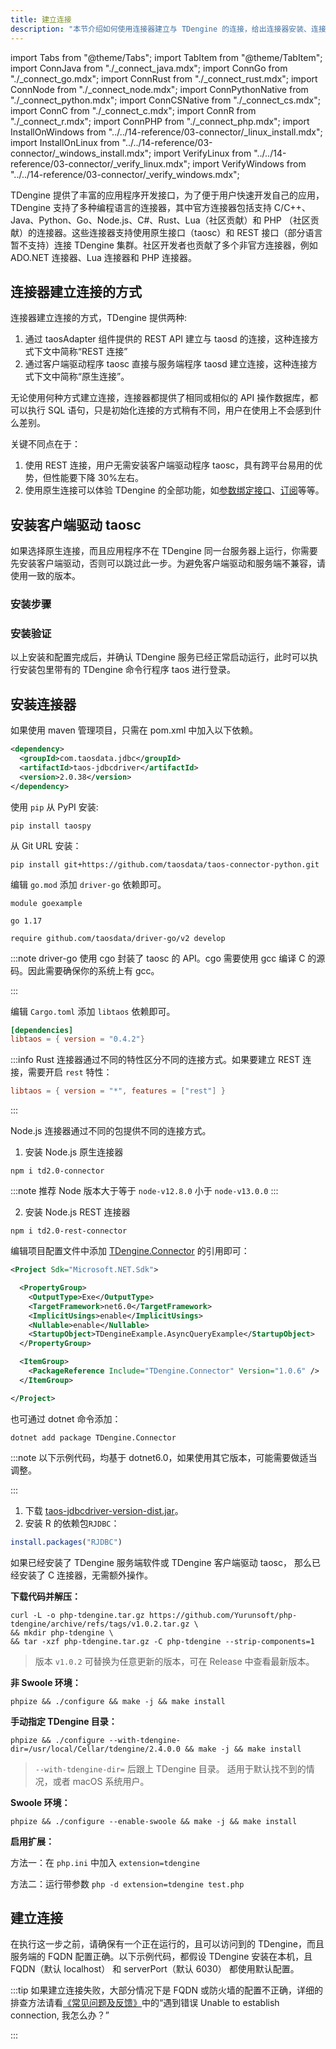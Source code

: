 ```yaml
---
title: 建立连接
description: "本节介绍如何使用连接器建立与 TDengine 的连接，给出连接器安装、连接的简单说明。"
---
```


import Tabs from "@theme/Tabs";
import TabItem from "@theme/TabItem";
import ConnJava from "./_connect_java.mdx";
import ConnGo from "./_connect_go.mdx";
import ConnRust from "./_connect_rust.mdx";
import ConnNode from "./_connect_node.mdx";
import ConnPythonNative from "./_connect_python.mdx";
import ConnCSNative from "./_connect_cs.mdx";
import ConnC from "./_connect_c.mdx";
import ConnR from "./_connect_r.mdx";
import ConnPHP from "./_connect_php.mdx";
import InstallOnWindows from "../../14-reference/03-connector/_linux_install.mdx";
import InstallOnLinux from "../../14-reference/03-connector/_windows_install.mdx";
import VerifyLinux from "../../14-reference/03-connector/_verify_linux.mdx";
import VerifyWindows from "../../14-reference/03-connector/_verify_windows.mdx";

TDengine 提供了丰富的应用程序开发接口，为了便于用户快速开发自己的应用，TDengine 支持了多种编程语言的连接器，其中官方连接器包括支持 C/C++、Java、Python、Go、Node.js、C#、Rust、Lua（社区贡献）和 PHP （社区贡献）的连接器。这些连接器支持使用原生接口（taosc）和 REST 接口（部分语言暂不支持）连接 TDengine 集群。社区开发者也贡献了多个非官方连接器，例如 ADO.NET 连接器、Lua 连接器和 PHP 连接器。

## 连接器建立连接的方式

连接器建立连接的方式，TDengine 提供两种:

1. 通过 taosAdapter 组件提供的 REST API 建立与 taosd 的连接，这种连接方式下文中简称“REST 连接”
2. 通过客户端驱动程序 taosc 直接与服务端程序 taosd 建立连接，这种连接方式下文中简称“原生连接”。

无论使用何种方式建立连接，连接器都提供了相同或相似的 API 操作数据库，都可以执行 SQL 语句，只是初始化连接的方式稍有不同，用户在使用上不会感到什么差别。

关键不同点在于：

1. 使用 REST 连接，用户无需安装客户端驱动程序 taosc，具有跨平台易用的优势，但性能要下降 30%左右。
2. 使用原生连接可以体验 TDengine 的全部功能，如[参数绑定接口](/reference/connector/cpp#参数绑定-api)、[订阅](/reference/connector/cpp#订阅和消费-api)等等。

## 安装客户端驱动 taosc

如果选择原生连接，而且应用程序不在 TDengine 同一台服务器上运行，你需要先安装客户端驱动，否则可以跳过此一步。为避免客户端驱动和服务端不兼容，请使用一致的版本。

### 安装步骤

<Tabs defaultValue="linux" groupId="os">
  <TabItem value="linux" label="Linux">
    <InstallOnWindows />
  </TabItem>
  <TabItem value="windows" label="Windows">
    <InstallOnLinux />
  </TabItem>
</Tabs>

### 安装验证

以上安装和配置完成后，并确认 TDengine 服务已经正常启动运行，此时可以执行安装包里带有的 TDengine 命令行程序 taos 进行登录。

<Tabs defaultValue="linux" groupId="os">
  <TabItem value="linux" label="Linux">
    <VerifyLinux />
  </TabItem>
  <TabItem value="windows" label="Windows">
    <VerifyWindows />
  </TabItem>
</Tabs>

## 安装连接器

<Tabs groupId="lang">
<TabItem label="Java" value="java">
  
如果使用 maven 管理项目，只需在 pom.xml 中加入以下依赖。

```xml
<dependency>
  <groupId>com.taosdata.jdbc</groupId>
  <artifactId>taos-jdbcdriver</artifactId>
  <version>2.0.38</version>
</dependency>
```

</TabItem>
<TabItem label="Python" value="python">

使用 `pip` 从 PyPI 安装:

```
pip install taospy
```

从 Git URL 安装：

```
pip install git+https://github.com/taosdata/taos-connector-python.git
```

</TabItem>
<TabItem label="Go" value="go">

编辑 `go.mod` 添加 `driver-go` 依赖即可。

```go-mod title=go.mod
module goexample

go 1.17

require github.com/taosdata/driver-go/v2 develop
```

:::note
driver-go 使用 cgo 封装了 taosc 的 API。cgo 需要使用 gcc 编译 C 的源码。因此需要确保你的系统上有 gcc。

:::

</TabItem>
<TabItem label="Rust" value="rust">

编辑 `Cargo.toml` 添加 `libtaos` 依赖即可。

```toml title=Cargo.toml
[dependencies]
libtaos = { version = "0.4.2"}
```

:::info
Rust 连接器通过不同的特性区分不同的连接方式。如果要建立 REST 连接，需要开启 `rest` 特性：

```toml
libtaos = { version = "*", features = ["rest"] }
```

:::

</TabItem>
<TabItem label="Node.js" value="node">

Node.js 连接器通过不同的包提供不同的连接方式。

1. 安装 Node.js 原生连接器

  ```
  npm i td2.0-connector
  ```

:::note
推荐 Node 版本大于等于 `node-v12.8.0` 小于 `node-v13.0.0`
::: 
  
2. 安装 Node.js REST 连接器

  ```
  npm i td2.0-rest-connector
  ```

</TabItem>
<TabItem label="C#" value="csharp">

编辑项目配置文件中添加 [TDengine.Connector](https://www.nuget.org/packages/TDengine.Connector/) 的引用即可：

```xml title=csharp.csproj {12}
<Project Sdk="Microsoft.NET.Sdk">

  <PropertyGroup>
    <OutputType>Exe</OutputType>
    <TargetFramework>net6.0</TargetFramework>
    <ImplicitUsings>enable</ImplicitUsings>
    <Nullable>enable</Nullable>
    <StartupObject>TDengineExample.AsyncQueryExample</StartupObject>
  </PropertyGroup>

  <ItemGroup>
    <PackageReference Include="TDengine.Connector" Version="1.0.6" />
  </ItemGroup>

</Project>
```

也可通过 dotnet 命令添加：

```
dotnet add package TDengine.Connector
```

:::note
以下示例代码，均基于 dotnet6.0，如果使用其它版本，可能需要做适当调整。

:::

</TabItem>
<TabItem label="R" value="r">

1. 下载 [taos-jdbcdriver-version-dist.jar](https://repo1.maven.org/maven2/com/taosdata/jdbc/taos-jdbcdriver/2.0.38/)。
2. 安装 R 的依赖包`RJDBC`：

```R
install.packages("RJDBC")
```

</TabItem>
<TabItem label="C" value="c">

如果已经安装了 TDengine 服务端软件或 TDengine 客户端驱动 taosc， 那么已经安装了 C 连接器，无需额外操作。
<br/>

</TabItem>
<TabItem label="PHP" value="php">

**下载代码并解压：**

```shell
curl -L -o php-tdengine.tar.gz https://github.com/Yurunsoft/php-tdengine/archive/refs/tags/v1.0.2.tar.gz \
&& mkdir php-tdengine \
&& tar -xzf php-tdengine.tar.gz -C php-tdengine --strip-components=1
```

> 版本 `v1.0.2` 可替换为任意更新的版本，可在 Release 中查看最新版本。

**非 Swoole 环境：**

```shell
phpize && ./configure && make -j && make install
```

**手动指定 TDengine 目录：**

```shell
phpize && ./configure --with-tdengine-dir=/usr/local/Cellar/tdengine/2.4.0.0 && make -j && make install
```

> `--with-tdengine-dir=` 后跟上 TDengine 目录。
> 适用于默认找不到的情况，或者 macOS 系统用户。

**Swoole 环境：**

```shell
phpize && ./configure --enable-swoole && make -j && make install
```

**启用扩展：**

方法一：在 `php.ini` 中加入 `extension=tdengine`

方法二：运行带参数 `php -d extension=tdengine test.php`

</TabItem>
</Tabs>

## 建立连接

在执行这一步之前，请确保有一个正在运行的，且可以访问到的 TDengine，而且服务端的 FQDN 配置正确。以下示例代码，都假设 TDengine 安装在本机，且 FQDN（默认 localhost） 和 serverPort（默认 6030） 都使用默认配置。

<Tabs groupId="lang" defaultValue="java">
  <TabItem label="Java" value="java">
    <ConnJava />
  </TabItem>
  <TabItem label="Python" value="python">
    <ConnPythonNative />
  </TabItem>
  <TabItem label="Go" value="go">
      <ConnGo />
  </TabItem>
  <TabItem label="Rust" value="rust">
    <ConnRust />
  </TabItem>
  <TabItem label="Node.js" value="node">
    <ConnNode />
  </TabItem>
  <TabItem label="C#" value="csharp">
    <ConnCSNative />
  </TabItem>
  <TabItem label="R" value="r">
    <ConnR/>
  </TabItem>
  <TabItem label="C" value="c">
    <ConnC />
  </TabItem>
  <TabItem label="PHP" value="php">
    <ConnPHP />
  </TabItem>
</Tabs>

:::tip
如果建立连接失败，大部分情况下是 FQDN 或防火墙的配置不正确，详细的排查方法请看[《常见问题及反馈》](https://docs.taosdata.com/train-faq/faq)中的“遇到错误 Unable to establish connection, 我怎么办？”

:::
